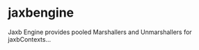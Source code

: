 jaxbengine
==========

Jaxb Engine provides pooled Marshallers and Unmarshallers for jaxbContexts...
